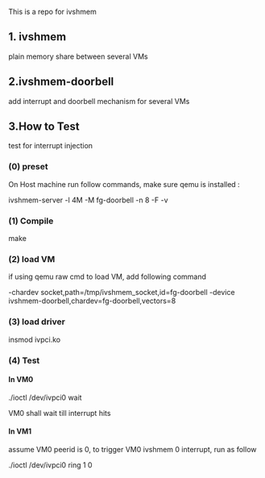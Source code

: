 This is a repo for ivshmem

## 1. ivshmem
plain memory share between several VMs


## 2.ivshmem-doorbell
add interrupt and doorbell mechanism for several VMs


## 3.How to Test
test for interrupt injection

### (0) preset
On Host machine run follow commands, make sure qemu is installed :

ivshmem-server -l 4M -M fg-doorbell -n 8 -F -v


### (1) Compile

make

### (2) load VM
if using qemu raw cmd to load VM, add following command

-chardev socket,path=/tmp/ivshmem_socket,id=fg-doorbell
-device ivshmem-doorbell,chardev=fg-doorbell,vectors=8

### (3) load driver

insmod ivpci.ko

### (4) Test 

#### In VM0

./ioctl /dev/ivpci0 wait

VM0 shall wait till interrupt hits

#### In VM1
assume VM0 peerid is 0, to trigger VM0 ivshmem 0 interrupt, run as follow

./ioctl /dev/ivpci0 ring 1 0
